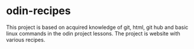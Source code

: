 # odin-recipes
This project is based on acquired knowledge of git, html, git hub and basic linux commands in the odin project lessons. The project is website with various recipes.